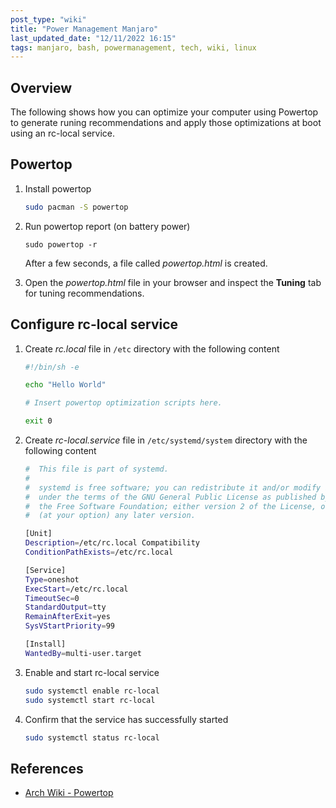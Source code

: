 ```yaml
---
post_type: "wiki" 
title: "Power Management Manjaro"
last_updated_date: "12/11/2022 16:15"
tags: manjaro, bash, powermanagement, tech, wiki, linux
---
```


## Overview

The following shows how you can optimize your computer using Powertop to generate runing recommendations and apply those optimizations at boot using an rc-local service.

## Powertop

1. Install powertop

    ```bash
    sudo pacman -S powertop
    ```

1. Run powertop report (on battery power)

    ```
    sudo powertop -r
    ```

    After a few seconds, a file called *powertop.html* is created. 

1. Open the *powertop.html* file in your browser and inspect the **Tuning** tab for tuning recommendations. 

## Configure rc-local service

1. Create *rc.local* file in `/etc` directory with the following content

    ```bash
    #!/bin/sh -e

    echo "Hello World"

    # Insert powertop optimization scripts here. 

    exit 0
    ```

1. Create *rc-local.service* file in `/etc/systemd/system` directory with the following content

    ```bash
    #  This file is part of systemd.
    #
    #  systemd is free software; you can redistribute it and/or modify it
    #  under the terms of the GNU General Public License as published by
    #  the Free Software Foundation; either version 2 of the License, or
    #  (at your option) any later version.

    [Unit]
    Description=/etc/rc.local Compatibility
    ConditionPathExists=/etc/rc.local

    [Service]
    Type=oneshot
    ExecStart=/etc/rc.local
    TimeoutSec=0
    StandardOutput=tty
    RemainAfterExit=yes
    SysVStartPriority=99

    [Install]
    WantedBy=multi-user.target
    ```

1. Enable and start rc-local service

    ```bash
    sudo systemctl enable rc-local
    sudo systemctl start rc-local
    ```

1. Confirm that the service has successfully started

    ```bash
    sudo systemctl status rc-local
    ```

## References

- [Arch Wiki - Powertop](https://wiki.archlinux.org/title/Powertop)